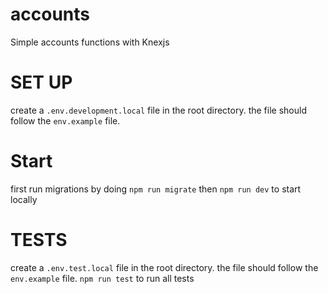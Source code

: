 # accounts
Simple accounts functions with Knexjs

# SET UP
create a `.env.development.local` file in the root directory.
the file should follow the `env.example` file.

# Start
first run migrations by doing `npm run migrate`
then `npm run dev` to start locally

# TESTS
create a `.env.test.local` file in the root directory.
the file should follow the `env.example` file.
`npm run test` to run all tests